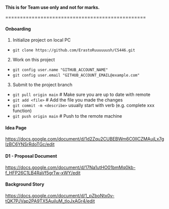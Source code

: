 **This is for Team use only and not for marks.**

================================================
#### Onboarding
1. Initialize project on local PC
* `git clone https://github.com/ErastoRuuuuuush/CS446.git`

2. Work on this project
* `git config user.name "GITHUB_ACCOUNT_NAME"`
* `git config user.email "GITHUB_ACCOUNT_EMAIL@example.com"`

3. Submit to the project branch
* `git pull origin main` # Make sure you are up to date with remote
* `git add <file>` # Add the file you made the changes
* `git commit -m <describe>` usually start with verb (e.g. complete xxx function)
* `git push origin main` # Push to the remote machine

#### Idea Page
https://docs.google.com/document/d/1d2Zqu2CUBEBWm6C0IICZMAujLx7gIzBC6YNSrRdoTGc/edit
#### D1 - Proposal Document
https://docs.google.com/document/d/17Na1utHO01bmMq0kb-f_HFP26C1LB4RaVf5grTw-xWY/edit
#### Background Story
https://docs.google.com/document/d/1_pZboNtx0v-tQK7PJVap2PA9TX5AujluM_tloJxAGr4/edit